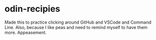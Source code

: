 # odin-recipies

Made this to practice clicking around GitHub and VSCode and Command Line. Also, because I like peas and need to remind myself to have them more. Appeasement. 